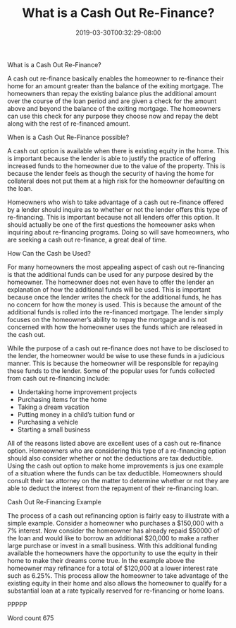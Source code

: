 ﻿---
title: "What is a Cash Out Re-Finance?"
date: 2019-03-30T00:32:29-08:00
description: "Re-Financing Tips for Web Success"
featured_image: "/images/Re-Financing.jpg"
tags: ["Re Financing"]
---

What is a Cash Out Re-Finance?

A cash out re-finance basically enables the homeowner to re-finance their home for an amount greater than the balance of the exiting mortgage. The homeowners than repay the existing balance plus the additional amount over the course of the loan period and are given a check for the amount above and beyond the balance of the exiting mortgage. The homeowners can use this check for any purpose they choose now and repay the debt along with the rest of re-financed amount. 

When is a Cash Out Re-Finance possible?

A cash out option is available when there is existing equity in the home. This is important because the lender is able to justify the practice of offering increased funds to the homeowner due to the value of the property. This is because the lender feels as though the security of having the home for collateral does not put them at a high risk for the homeowner defaulting on the loan. 

Homeowners who wish to take advantage of a cash out re-finance offered by a lender should inquire as to whether or not the lender offers this type of re-financing. This is important because not all lenders offer this option. It should actually be one of the first questions the homeowner asks when inquiring about re-financing programs. Doing so will save homeowners, who are seeking a cash out re-finance, a great deal of time. 

How Can the Cash be Used?

For many homeowners the most appealing aspect of cash out re-financing is that the additional funds can be used for any purpose desired by the homeowner. The homeowner does not even have to offer the lender an explanation of how the additional funds will be used. This is important because once the lender writes the check for the additional funds, he has no concern for how the money is used. This is because the amount of the additional funds is rolled into the re-financed mortgage. The lender simply focuses on the homeowner’s ability to repay the mortgage and is not concerned with how the homeowner uses the funds which are released in the cash out. 

While the purpose of a cash out re-finance does not have to be disclosed to the lender, the homeowner would be wise to use these funds in a judicious manner. This is because the homeowner will be responsible for repaying these funds to the lender. Some of the popular uses for funds collected from cash out re-financing include:

* Undertaking home improvement projects
* Purchasing items for the home
* Taking a dream vacation
* Putting money in a child’s tuition fund or 
* Purchasing a vehicle
* Starting a small business

All of the reasons listed above are excellent uses of a cash out re-finance option. Homeowners who are considering this type of a re-financing option should also consider whether or not the deductions are tax deductible. Using the cash out option to make home improvements is jus one example of a situation where the funds can be tax deductible. Homeowners should consult their tax attorney on the matter to determine whether or not they are able to deduct the interest from the repayment of their re-financing loan.  

Cash Out Re-Financing Example

The process of a cash out refinancing option is fairly easy to illustrate with a simple example. Consider a homeowner who purchases a $150,000 with a 7% interest. Now consider the homeowner has already repaid $50000 of the loan and would like to borrow an additional $20,000 to make a rather large purchase or invest in a small business. With this additional funding available the homeowners have the opportunity to use the equity in their home to make their dreams come true. In the example above the homeowner may refinance for a total of $120,000 at a lower interest rate such as 6.25%. This process allow the homeowner to take advantage of the existing equity in their home and also allows the homeowner to qualify for a substantial loan at a rate typically reserved for re-financing or home loans. 

PPPPP

Word count 675


